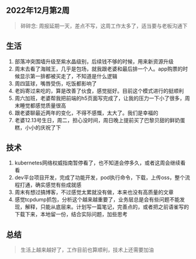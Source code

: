 ## 2022年12月第2周

> 碎碎念: 周报延期一天，差点不写，这周工作太多了，适当要与老板沟通下

## 生活
1. 部落冲突围墙升级至紫水晶级别，后续钱不够的时候，用来新资源升级
2. 周末去看了海贼王，几乎是包场，就我跟老婆和最后排一个人。app购票的时候显示第一排都被买走了，不知道是什么逻辑
3. 周四篮球，嘴唇受伤，吃饭都影响了
4. 老妈寄过来吃的，算是改善了伙食，感觉挺好。目前这个模式进行的挺顺利
5. 周六加班，老婆帮我把前端的h5页面写完成了，让我的压力一下小了很多，周末睡觉都感觉质量很高
6. 跟老婆聊最近两年的变化，不得不感慨，太大了。我们是幸福的
7. 老婆12.13号生日，周二，担心没时间，周日晚上提前买了巴黎贝甜的鲜奶蛋糕，小小的庆祝了下

## 技术
1. kubernetes网络权威指南暂停看了，也不知道会停多久，或者这周会继续看看
2. dev平台项目开发，完成了功能开发，pod执行命令，下载，上传oss，整个流程打通，确实感觉有些成就感
3. 周末有想过搞博客，不过感觉太累就没有做，本来也没有高质量的文章
4. 感觉tcpdump抓包，分析这个越来越重要了，业务层总是会有些问题不能发现，解释，只能从底层来。计划写一篇笔记，完善点的，或者把之前语雀写的下载下来，本地留一份，结合实际问题，加些思考

## 总结
> 生活上越来越好了，工作目前也算顺利，技术上还需要加油